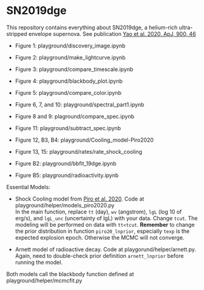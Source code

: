 # SN2019dge

This repository contains everything about SN2019dge, a helium-rich ultra-stripped envelope supernova. 
See publication [Yao et al. 2020, ApJ, 900, 46](https://iopscience.iop.org/article/10.3847/1538-4357/abaa3d)

- Figure 1: playground/discovery_image.ipynb
- Figure 2: playground/make_lightcurve.ipynb
- Figure 3: playground/compare_timescale.ipynb
- Figure 4: playground/blackbody_plot.ipynb   
- Figure 5: playground/compare_color.ipynb 
- Figure 6, 7, and 10: playground/spectral_part1.ipynb
- Figure 8 and 9: plaground/compare_spec.ipynb
- Figure 11: playground/subtract_spec.ipynb
- Figure 12, B3, B4: playground/Cooling_model-Piro2020
- Figure 13, 15: playground/rates/rate_shock_cooling

- Figure B2: playground/bbfit_19dge.ipynb 
- Figure B5: playground/radioactivity.ipynb

Essential Models:

- Shock Cooling model from [Piro et al. 2020](https://arxiv.org/pdf/2007.08543.pdf). Code at playground/helper/models_piro2020.py <br>
In the main function, replace `tt` (day), `wv` (angstrom), `lgL` (log 10 of erg/s), and `lgL_unc` (uncertainty of lgL) with your data. Change `tcut`. The modeling will be performed on data with `tt<tcut`. **Remember** to change the prior distribution in function `piro20_lnprior`, especially `texp` is the expected explosion epoch. Otherwise the MCMC will not converge.  

- Arnett model of radioactive decay. Code at playgorund/helper/arnett.py. <br>
Again, need to double-check prior definition `arnett_lnprior` before running the model.

Both models call the blackbody function defined at playground/helper/mcmcfit.py 
